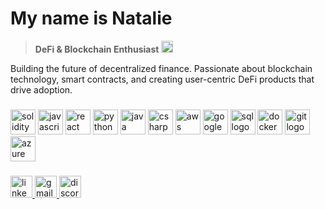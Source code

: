 # My name is Natalie
>
> <div align="left">
>  <strong>DeFi & Blockchain Enthusiast</strong>
> <img src="https://raw.githubusercontent.com/danielcranney/readme-generator/main/public/icons/skills/ethereum-colored.svg" height="19" alt="ethereum logo" />

> </div>

Building the future of decentralized finance. Passionate about blockchain technology, smart contracts, and creating user-centric DeFi products that drive adoption.


###

<div align="left">
  <img src="https://cdn.jsdelivr.net/gh/devicons/devicon/icons/solidity/solidity-original.svg" height="40" alt="solidity logo" />

  <img src="https://cdn.jsdelivr.net/gh/devicons/devicon/icons/javascript/javascript-original.svg" height="40" alt="javascript logo" />

  <img src="https://cdn.jsdelivr.net/gh/devicons/devicon/icons/react/react-original.svg" height="40" alt="react logo" />

  <img src="https://cdn.jsdelivr.net/gh/devicons/devicon/icons/python/python-original.svg" height="40" alt="python logo" />

  <img src="https://cdn.jsdelivr.net/gh/devicons/devicon/icons/java/java-original.svg" height="40" alt="java logo" />

  <img src="https://cdn.jsdelivr.net/gh/devicons/devicon/icons/csharp/csharp-original.svg" height="40" alt="csharp logo" />

  <img src="https://cdn.jsdelivr.net/gh/devicons/devicon/icons/amazonwebservices/amazonwebservices-original-wordmark.svg" height="40" alt="aws logo" />

  <img src="https://cdn.jsdelivr.net/gh/devicons/devicon/icons/googlecloud/googlecloud-original.svg" height="40" alt="googlecloud logo" />

  <img src="https://cdn.jsdelivr.net/gh/devicons/devicon/icons/mysql/mysql-original-wordmark.svg" height="40" alt="sql logo" />

  <!-- <img src="https://cdn.jsdelivr.net/gh/devicons/devicon/icons/cuda/cuda-original-wordmark.svg" height="40" alt="cuda logo" /> -->

  <img src="https://cdn.jsdelivr.net/gh/devicons/devicon/icons/docker/docker-original.svg" height="40" alt="docker logo" />

  <img src="https://cdn.jsdelivr.net/gh/devicons/devicon/icons/git/git-original.svg" height="40" alt="git logo" />

  <img src="https://cdn.jsdelivr.net/gh/devicons/devicon/icons/azure/azure-original.svg" height="40" alt="azure logo" />
</div>

###

<div align="left">
  <a href="https://linkedin.com/in/natalie-hill1" target="_blank">
    <img src="https://img.shields.io/static/v1?message=LinkedIn&logo=linkedin&label=&color=0077B5&logoColor=white&labelColor=&style=for-the-badge" height="35" alt="linkedin logo" />
  </a>
  <a href="mailto:nataliehill1324@gmail.com" target="_blank">
    <img src="https://img.shields.io/static/v1?message=Gmail&logo=gmail&label=&color=D14836&logoColor=white&labelColor=&style=for-the-badge" height="35" alt="gmail logo" />
  </a>
  <a href="https://discordapp.com/users/arnoldpalmer001" target="_blank">
    <img src="https://img.shields.io/static/v1?message=Discord&logo=discord&label=&color=5865F2&logoColor=white&labelColor=&style=for-the-badge" height="35" alt="discord logo" />
  </a>
</div>

### 